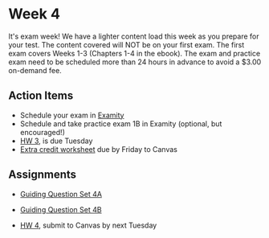 # Week 4

It's exam week!  We have a lighter content load this week as you prepare for your test.  The content covered will NOT be on your first exam.  The first exam covers Weeks 1-3 (Chapters 1-4 in the ebook).  The exam and practice exam need to be scheduled more than 24 hours in advance to avoid a $3.00 on-demand fee.


## Action Items
* Schedule your exam in [Examity](https://psu.instructure.com/courses/1866869/external_tools/196889?display=borderless)
* Schedule and take practice exam 1B in Examity (optional, but encouraged!)
* [HW 3](https://genchem.science.psu.edu/homework-3-houck), is due Tuesday
* [Extra credit worksheet](https://media.ed.science.psu.edu/sites/media/ed/files/documents/pre_exam_1_extra_credit_worksheet_wc.pdf) due by Friday to Canvas


## Assignments
 
- [Guiding Question Set 4A](https://psu.instructure.com/courses/1866869/quizzes/3317735)

- [Guiding Question Set 4B](https://psu.instructure.com/courses/1866869/quizzes/3317745)
- [HW 4](https://genchem.science.psu.edu/homework-4-houck), submit to Canvas by next Tuesday





